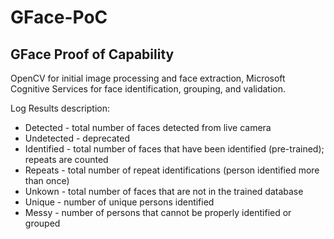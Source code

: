 # GFace-PoC
## GFace Proof of Capability

OpenCV for initial image processing and face extraction, Microsoft Cognitive Services for face identification, grouping, and validation.

Log Results description:
- Detected - total number of faces detected from live camera
- Undetected - deprecated
- Identified - total number of faces that have been identified (pre-trained); repeats are counted
- Repeats - total number of repeat identifications (person identified more than once)
- Unkown - total number of faces that are not in the trained database
- Unique - number of unique persons identified
- Messy - number of persons that cannot be properly identified or grouped
